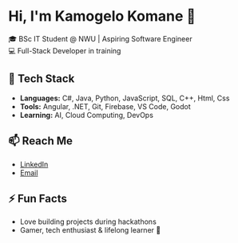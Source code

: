
# Hi, I'm Kamogelo Komane 👋

🎓 BSc IT Student @ NWU | Aspiring Software Engineer  
💻 Full-Stack Developer in training 

## 🚀 Tech Stack
- **Languages:** C#, Java, Python, JavaScript, SQL, C++, Html, Css
- **Tools:** Angular, .NET, Git, Firebase, VS Code, Godot
- **Learning:** AI, Cloud Computing, DevOps

## 📫 Reach Me
- [LinkedIn](https://www.linkedin.com/in/kamogelo-komane-471172364/)  
- [Email](mailto:kkomane669@gmail.com)

## ⚡ Fun Facts
- Love building projects during hackathons  
- Gamer, tech enthusiast & lifelong learner 🚀
